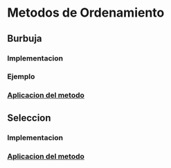 # Metodos de Ordenamiento

## Burbuja 

### Implementacion 

### Ejemplo 

### [Aplicacion del metodo](Burbujita.cpp)

## Seleccion

### Implementacion

### [Aplicacion del metodo](Seleccion.cpp)